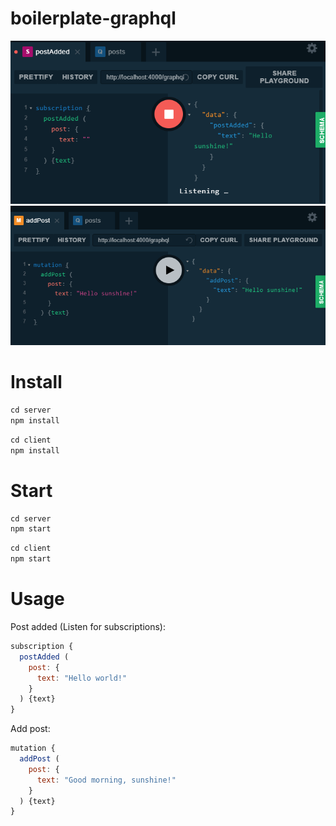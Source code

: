 # boilerplate-graphql

<img src="screen-subscription.png"/>
<img src="screen-mutation.png"/>

# Install

```javascript
cd server
npm install
```

```javascript
cd client
npm install
```

# Start

```javascript
cd server
npm start
```

```javascript
cd client
npm start
```
# Usage

Post added (Listen for subscriptions):

```javascript
subscription {
  postAdded (
    post: {
      text: "Hello world!"
    }
  ) {text}
}
```

Add post:

```javascript
mutation {
  addPost (
    post: {
      text: "Good morning, sunshine!"
    }
  ) {text}
}
```